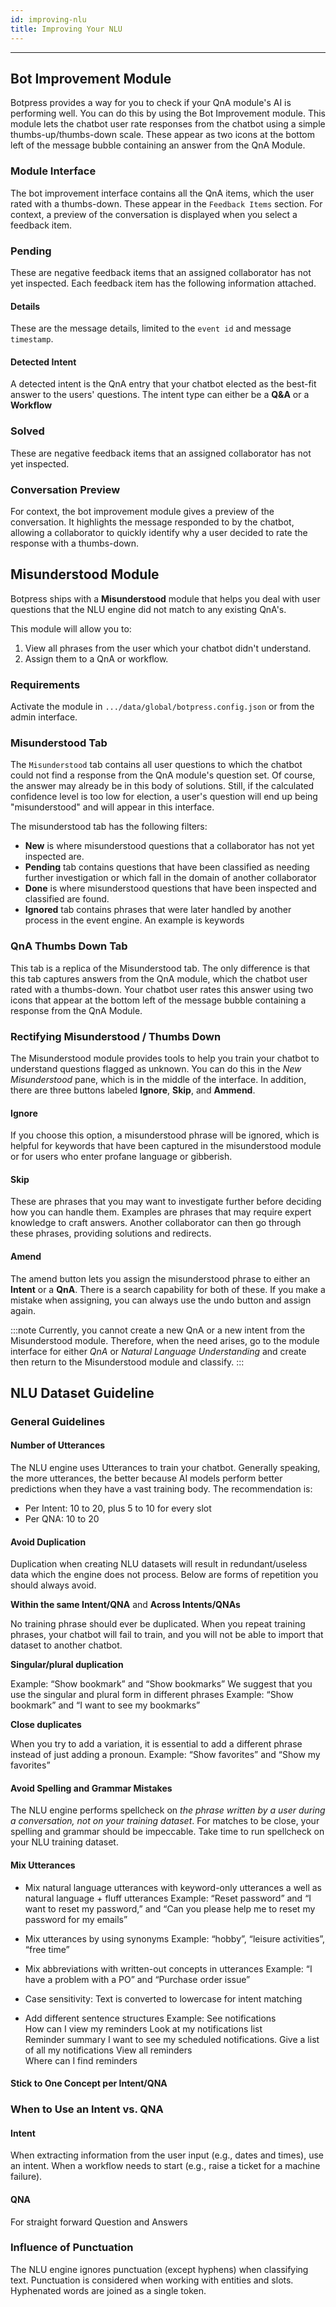 ```yaml
---
id: improving-nlu
title: Improving Your NLU
---
```


-----------------

## Bot Improvement Module
Botpress provides a way for you to check if your QnA module's AI is performing well. You can do this by using the Bot Improvement module. This module lets the chatbot user rate responses from the chatbot using a simple thumbs-up/thumbs-down scale. These appear as two icons at the bottom left of the message bubble containing an answer from the QnA Module.

### Module Interface
The bot improvement interface contains all the QnA items, which the user rated with a thumbs-down. These appear in the `Feedback Items` section. For context, a preview of the conversation is displayed when you select a feedback item.

### Pending
These are negative feedback items that an assigned collaborator has not yet inspected. Each feedback item has the following information attached.

#### Details
These are the message details, limited to the `event id` and message `timestamp`.

#### Detected Intent
A detected intent is the QnA entry that your chatbot elected as the best-fit answer to the users' questions. The intent type can either be a **Q&A** or a **Workflow**

### Solved
These are negative feedback items that an assigned collaborator has not yet inspected. 

### Conversation Preview
For context, the bot improvement module gives a preview of the conversation. It highlights the message responded to by the chatbot, allowing a collaborator to quickly identify why a user decided to rate the response with a thumbs-down.

## Misunderstood Module

Botpress ships with a **Misunderstood** module that helps you deal with user questions that the NLU engine did not match to any existing QnA's.

This module will allow you to:
1. View all phrases from the user which your chatbot didn't understand.
2. Assign them to a QnA or workflow.

### Requirements
Activate the module in `.../data/global/botpress.config.json` or from the admin interface.

### Misunderstood Tab
The `Misunderstood` tab contains all user questions to which the chatbot could not find a response from the QnA module's question set. Of course, the answer may already be in this body of solutions. Still, if the calculated confidence level is too low for election, a user's question will end up being "misunderstood" and will appear in this interface.

The misunderstood tab has the following filters:

- **New** is where misunderstood questions that a collaborator has not yet inspected are.
- **Pending**  tab contains questions that have been classified as needing further investigation or which fall in the domain of another collaborator
- **Done** is where misunderstood questions that have been inspected and classified are found.
- **Ignored** tab contains phrases that were later handled by another process in the event engine. An example is keywords

### QnA Thumbs Down Tab
This tab is a replica of the Misunderstood tab. The only difference is that this tab captures answers from the QnA module, which the chatbot user rated with a thumbs-down. Your chatbot user rates this answer using two icons that appear at the bottom left of the message bubble containing a response from the QnA Module.

### Rectifying Misunderstood / Thumbs Down
The Misunderstood module provides tools to help you train your chatbot to understand questions flagged as unknown. You can do this in the _New Misunderstood_ pane, which is in the middle of the interface. In addition, there are three buttons labeled **Ignore**, **Skip**, and **Ammend**.

#### Ignore
If you choose this option, a misunderstood phrase will be ignored, which is helpful for keywords that have been captured in the misunderstood module or for users who enter profane language or gibberish.

#### Skip
These are phrases that you may want to investigate further before deciding how you can handle them. Examples are phrases that may require expert knowledge to craft answers. Another collaborator can then go through these phrases, providing solutions and redirects.

#### Amend
The amend button lets you assign the misunderstood phrase to either an **Intent** or a **QnA**. There is a search capability for both of these. If you make a mistake when assigning, you can always use the undo button and assign again.

:::note
Currently, you cannot create a new QnA or a new intent from the Misunderstood module. Therefore, when the need arises, go to the module interface for either _QnA_ or _Natural Language Understanding_ and create then return to the Misunderstood module and classify.
:::

## NLU Dataset Guideline

### General Guidelines
#### Number of Utterances
The NLU engine uses Utterances to train your chatbot. Generally speaking, the more utterances, the better because AI models perform better predictions when they have a vast training body. The recommendation is:
- Per Intent: 10 to 20, plus 5 to 10 for every slot
- Per QNA: 10 to 20

#### Avoid Duplication
Duplication when creating NLU datasets will result in redundant/useless data which the engine does not process. Below are forms of repetition you should always avoid.

**Within the same Intent/QNA** and **Across Intents/QNAs**

No training phrase should ever be duplicated. When you repeat training phrases, your chatbot will fail to train, and you will not be able to import that dataset to another chatbot.

**Singular/plural duplication**

Example: “Show bookmark” and “Show bookmarks”
We suggest that you use the singular and plural form in different phrases
Example: “Show bookmark” and “I want to see my bookmarks”

**Close duplicates**

When you try to add a variation, it is essential to add a different phrase instead of just adding a pronoun.
Example: “Show favorites” and “Show my favorites”

#### Avoid Spelling and Grammar Mistakes
The NLU engine performs spellcheck on _the phrase written by a user during a conversation, not on your training dataset_. For matches to be close, your spelling and grammar should be impeccable. Take time to run spellcheck on your NLU training dataset.

#### Mix Utterances
- Mix natural language utterances with keyword-only utterances a well as natural language + fluff utterances
Example: “Reset password” and “I want to reset my password,” and “Can you please help me to reset my password for my emails”

- Mix utterances by using synonyms
Example: “hobby”, “leisure activities”, “free time”

- Mix abbreviations with written-out concepts in utterances
Example: “I have a problem with a PO” and “Purchase order issue”

- Case sensitivity: Text is converted to lowercase for intent matching

- Add different sentence structures
Example:
      See notifications               
      How can I view my reminders
      Look at my notifications list           
      Reminder summary
      I want to see my scheduled notifications. 
      Give a list of all my notifications 
      View all reminders              
      Where can I find reminders

#### Stick to One Concept per Intent/QNA 

### When to Use an Intent vs. QNA

#### Intent
When extracting information from the user input (e.g., dates and times), use an intent.
When a workflow needs to start (e.g., raise a ticket for a machine failure).

#### QNA
For straight forward Question and Answers

### Influence of Punctuation
The NLU engine ignores punctuation (except hyphens) when classifying text. 
Punctuation is considered when working with entities and slots.
Hyphenated words are joined as a single token.
